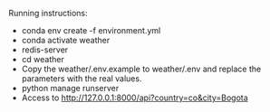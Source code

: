 Running instructions:

* conda env create -f environment.yml
* conda activate weather
* redis-server
* cd weather
* Copy the weather/.env.example to weather/.env and replace the parameters with the real values.
* python manage runserver
* Access to http://127.0.0.1:8000/api?country=co&city=Bogota